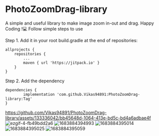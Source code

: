 # PhotoZoomDrag-library
A simple and useful library to make image zoom in-out and drag.
Happy Coding !:computer:
Follow simple steps to use

Step 1. Add it in your root build.gradle at the end of repositories:

	allprojects {
		repositories {
			...
			maven { url 'https://jitpack.io' }
		}
	}
Step 2. Add the dependency

	dependencies {
	        implementation 'com.github.Vikas94891:PhotoZoomDrag-library:Tag'
	}


https://github.com/Vikas94891/PhotoZoomDrag-library/assets/133336042/bb45648d-1064-413e-bd5c-bd4a6adbae4f
![ezgif-4-fb49bdd2a6](https://github.com/Vikas94891/PhotoZoomDrag-library/assets/133336042/da20b765-852e-4090-83e6-392205c3f22c)
![1683884394993](https://github.com/Vikas94891/PhotoZoomDrag-library/assets/133336042/448784da-70e6-4207-8312-d05d4142be26)
![1683884395014](https://github.com/Vikas94891/PhotoZoomDrag-library/assets/133336042/933695a9-da03-4e2f-85ba-4dd9e95c19fc)
![1683884395025](https://github.com/Vikas94891/PhotoZoomDrag-library/assets/133336042/3250bf61-b4d3-4b25-95fb-3fb591684d67)
![1683884395059](https://github.com/Vikas94891/PhotoZoomDrag-library/assets/133336042/590d38c0-4dfe-4eb8-8f73-0761411af876)
